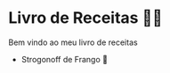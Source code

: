 # Livro de Receitas :man_cook:

Bem vindo ao meu livro de receitas

- Strogonoff de Frango :chicken:
